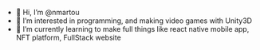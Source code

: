 - 👋 Hi, I’m @nmartou
- 👀 I’m interested in programming, and making video games with Unity3D
- 🌱 I’m currently learning to make full things like react native mobile app, NFT platform, FullStack website

<!---
nmartou/nmartou is a ✨ special ✨ repository because its `README.md` (this file) appears on your GitHub profile.
You can click the Preview link to take a look at your changes.
--->
